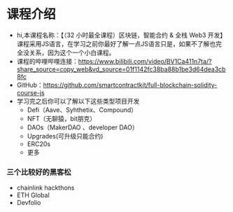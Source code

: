 # 课程介绍
* hi,本课程名称：【（32 小时最全课程）区块链，智能合约 & 全栈 Web3 开发】
课程采用JS语言，在学习之前你最好了解一点JS语言只是，如果不了解也完全没关系，因为这个一个小白课程。
* 课程的哔哩哔哩连接：https://www.bilibili.com/video/BV1Ca411n7ta/?share_source=copy_web&vd_source=01f1142fc38ba88b1be3d64dea3cb8fc
* GitHub：https://github.com/smartcontractkit/full-blockchain-solidity-course-js
* 学习完之后你可以了解以下这些类型项目开发
    * Defi（Aave、Syhthetix、Compound）
    * NFT（无聊猿，bit朋克）
    * DAOs（MakerDAO 、developer DAO）
    * Upgrades(可升级只能合约)
    * ERC20s
    * 更多

### 三个比较好的黑客松

* chainlink hackthons   
* ETH Global
* Devfolio



